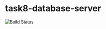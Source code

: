# task8-database-server

[![Build Status](https://travis-ci.com/Murakle/task8-database-server.svg?branch=1-Dautov-Murat)](https://travis-ci.com/Murakle/task8-database-server)